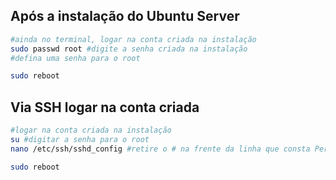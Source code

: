 ## Após a instalação do Ubuntu Server

```bash
#ainda no terminal, logar na conta criada na instalação
sudo passwd root #digite a senha criada na instalação
#defina uma senha para o root

sudo reboot

```
## Via SSH logar na conta criada

```bash
#logar na conta criada na instalação
su #digitar a senha para o root
nano /etc/ssh/sshd_config #retire o # na frente da linha que consta PermitRootLogin prohibit-password e substitua por PermitRootLogin yes

sudo reboot

```
